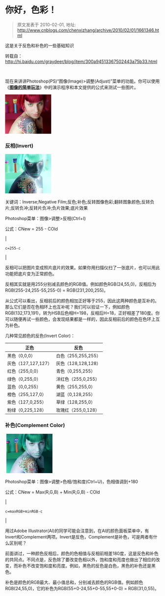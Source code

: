 # 你好，色彩！ 
> 原文发表于 2010-02-01, 地址: http://www.cnblogs.com/chenxizhang/archive/2010/02/01/1661346.html 


这是关于反色和补色的一些基础知识

 转载自：<http://hi.baidu.com/graydeer/blog/item/300a94513367502443a75b33.html>

  

 现在来讲讲Photoshop(PS)“图像(Image)>调整(Adjust)”菜单的功能。你可以使用《[**图像的简单玩法**](http://hi.baidu.com/graydeer/blog/item/34bd6d09dd232fcf3bc763c5.html)》中的演示程序和本文提供的公式来测试一些图片。

 ![](./images/1661346-c7d79eeeb25f32282df534a0.jpg)

 ### 反相(Invert)

 ![](./images/1661346-e350f71f21a99e0b314e1545.jpg)

 关键词：Inverse;Negative Film;反色;补色;反转图像色彩;翻转图象颜色;反转负片;反转负冲;反转片负冲;负片效果;底片效果

 Photoshop菜单：图像>调整>反相(Ctrl+I)

 公式：CNew = 255 - COld

  

| 
```
c=255-c
```
 |




反相可以把图片变成照片底片的效果。如果你用扫描仪扫了一张底片，也可以用此功能把底片变为正常颜色。


反相其实就是用255分别减去颜色的RGB值。例如颜色RGB(24,55,0)，反相后为RGB(255-24,255-55,255-0) = RGB(231,200,255)。


从公式可以看出，反相前后的颜色相加正好等于255，因此这两种颜色是互补的。那么它们是否在色相环上也互补呢？我们可以验证一下，例如颜色RGB(132,173,191)，转为HSB后色相H=198，反相后H=18，正好相差了180度。你可以随便再试一些颜色，会发现结果都是一样的，因此反相前后的颜色在色环上互为补色。


几种常见颜色的反色(Invert Color)：





| 正色 | 反色 |
| --- | --- |
| 黑色（0,0,0） | 白色（255,255,255） |
| 灰色（127,127,127） | 灰色（128,128,128） |
| 红色（255,0,0） | 青色（0,255,255） |
| 绿色（0,255,0） | 洋红色（255,0,255） |
| 蓝色（0,0,255） | 黄色（255,255,0） |
| 橙色（255,127,0） | 湖蓝（0,128,255） |
| 紫色（127,0,255） | 草绿（128,255,0） |
| 粉绿（0,225,128） | 玫瑰红（255,0,128） |




### 补色(Complement Color)


 ![](./images/1661346-b69c4b34f697394f241f1445.jpg)


Photoshop菜单：图像>调整>色相/饱和度(Ctrl+U)，色相值调到+180


公式：CNew = Max(R,G,B) + Min(R,G,B) - COld





| 
```
c=maxRGB+minRGB-c
```
 |




用过Adobe Illustrator(AI)的同学可能会注意到，在AI的颜色面板菜单中，有Invert和Complement两项。Invert是反色，Complement是补色，可是两者有什么区别呢？


前面讲过，一种颜色反相后，颜色的色相值与反相前相差180度，这是反色和补色的共同点。不同点是，反色除了要改变色相以外，饱和度和亮度也做出了相应的改变，而补色不改变饱和度和亮度。例如，黑色的反色是白色，黑色的补色还是黑色。


补色是颜色的RGB最大、最小值总和，分别减去颜色的RGB值。例如颜色RGB(24,55,0)，它的补色为RGB(55+0-24,55+0-55,55+0-0) = RGB(31,0,55)。

